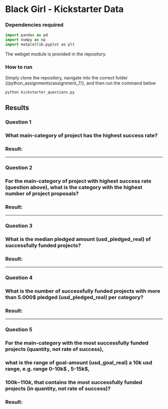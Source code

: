 # Black Girl  - Kickstarter Data
### Dependencies required
```python
import pandas as pd
import numpy as np
import matplotlib.pyplot as plt
```
The webget module is provided in the repository.

### How to run
Simply clone the repository, navigate into the correct folder (/python_assignments/assignment_7/), and then run the command below

```
python kickstarter_questions.py
```

## Results
### Question 1
### What main-category of project has the highest success rate?

### Result:

------
### Question 2
### For the main-category of project with highest success rate (question above), what is the category with the highest number of project proposals?

### Result:

------
### Question 3
### What is the median pledged amount (usd_pledged_real) of successfully funded projects?

### Result: 

------
### Question 4
### What is the number of successfully funded projects with more than 5.000$ pledged (usd_pledged_real) per category?

### Result: 

------
### Question 5
### For the main-category with the most successfully funded projects (quantity, not rate of success), 
###     what is the range of goal-amount (usd_goal_real) a 10k usd range, e.g. range 0-10k$ , 5-15k$, 
###     100k$-110k$, that contains the most successfully funded projects (in quantity, not rate of success)?

### Result:
